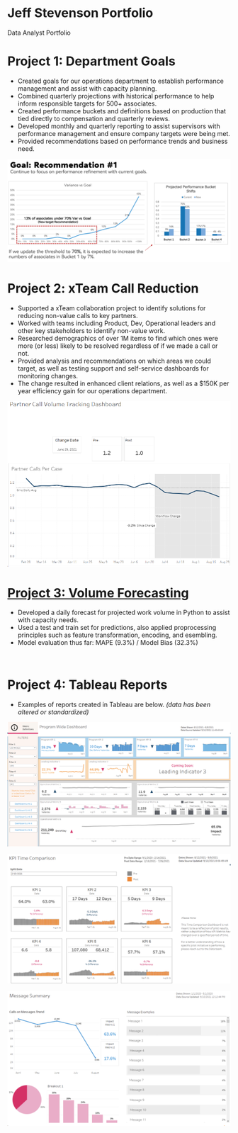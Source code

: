 # Jeff Stevenson Portfolio
Data Analyst Portfolio
<br/>

# Project 1: Department Goals
* Created goals for our operations department to establish performance management and assist with capacity planning.
* Combined quarterly projections with historical performance to help inform responsible targets for 500+ associates.
* Created performance buckets and definitions based on production that tied directly to compensation and quarterly reviews.
* Developed monthly and quarterly reporting to assist supervisors with performance management and ensure company targets were being met.
* Provided recommendations based on performance trends and business need.  

![](images/goal%20rec%202.png)
<br/>

# Project 2: xTeam Call Reduction
* Supported a xTeam collaboration project to identify solutions for reducing non-value calls to key partners.
* Worked with teams including Product, Dev, Operational leaders and other key stakeholders to identify non-value work.
* Researched demographics of over 1M items to find which ones were more (or less) likely to be resolved regardless of if we made a call or not.
* Provided analysis and recommendations on which areas we could target, as well as testing support and self-service dashboards for monitoring changes.
* The change resulted in enhanced client relations, as well as a $150K per year efficiency gain for our operations department.

![](images/Call%20tracking.png)
<br/>

# [Project 3: Volume Forecasting](https://github.com/jeffstevenson90/kaggle/blob/main/cmm-tsf1.ipynb)
* Developed a daily forecast for projected work volume in Python to assist with capacity needs.
* Used a test and train set for predictions, also applied proprocessing principles such as feature transformation, encoding, and esembling.
* Model evaluation thus far: MAPE (9.3%) / Model Bias (32.3%)
<br/>

# Project 4: Tableau Reports
* Examples of reports created in Tableau are below. 
*(data has been altered or standardized)*

![](images/Program%20Wide.png)
<br/>

![](images/Time%20comparison.png)
<br/>

![](images/Message%20Summary.png)
